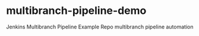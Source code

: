 # multibranch-pipeline-demo
Jenkins Multibranch Pipeline Example Repo 
multibranch pipeline automation
